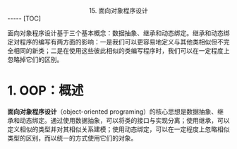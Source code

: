 <center>15. 面向对象程序设计</center>
-----
[TOC]

面向对象程序设计基于三个基本概念：数据抽象、继承和动态绑定。继承和动态绑定对程序的编写有两方面的影响：一是我们可以更容易地定义与其他类相似但不完全相同的新类；二是在使用这些彼此相似的类编写程序时，我们可以在一定程度上忽略掉它们的区别。

# 1. OOP：概述

**面向对象程序设计**（object-oriented programing）的核心思想是数据抽象、继承和动态绑定。通过使用数据抽象，可以将类的接口与实现分离；使用继承，可以定义相似的类型并对其相似关系建模；使用动态绑定，可以在一定程度上忽略相似类型的区别，而以统一的方式使用它们的对象。

